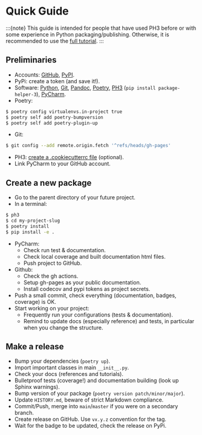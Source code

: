 # Quick Guide

:::{note}
This guide is intended for people that have used PH3 before or with some experience in Python packaging/publishing. 
Otherwise, it is recommended to use the [full tutorial](tutorial.md).
:::

## Preliminaries

- Accounts: [GitHub](https://github.com/), [PyPI](https://pypi.org/).
- PyPi: create a token (and save it!).
- Software: [Python](https://www.python.org/downloads/), [Git](https://git-scm.com/downloads), [Pandoc](https://pandoc.org/installing.html), [Poetry](https://python-poetry.org/docs/#installation), [PH3](https://balouf.github.io/package-helper-3/installation.html) (`pip install package-helper-3`), [PyCharm](https://www.jetbrains.com/pycharm/download/).
- Poetry:

```bash
$ poetry config virtualenvs.in-project true
$ poetry self add poetry-bumpversion
$ poetry self add poetry-plugin-up
```

- Git:

```bash
$ git config --add remote.origin.fetch '^refs/heads/gh-pages'
```

- PH3: [create a .cookiecutterrc file](https://balouf.github.io/package-helper-3/faq.html#Do-I-need-to-enter-my-name/email/github_login-everytime-I-make-a-package?) (optional).
- Link PyCharm to your GitHub account.

## Create a new package
- Go to the parent directory of your future project.
- In a terminal:

```bash
$ ph3
$ cd my-project-slug
$ poetry install
$ pip install -e .
```

- PyCharm:
  - Check run test & documentation.
  - Check local coverage and built documentation html files.
  - Push project to GitHub.
- Github:
  - Check the gh actions.
  - Setup gh-pages as your public documentation.
  - Install codecov and pypi tokens as project secrets.
- Push a small commit, check everything (documentation, badges, coverage) is OK.
- Start working on your project:
  - Frequently run your configurations (tests & documentation).
  - Remind to update docs (especially reference) and tests, in particular when you change the structure.

## Make a release

- Bump your dependencies (`poetry up`).
- Import important classes in main `__init__.py`.
- Check your docs (references and tutorials).
- Bulletproof tests (coverage!) and documentation building (look up Sphinx warnings).
- Bump version of your package (`poetry version patch/minor/major`).
- Update `HISTORY.md`, beware of strict Markdown compliance.
- Commit/Push, merge into `main`/`master` if you were on a secondary branch.
- Create release on GitHub. Use `vx.y.z` convention for the tag.
- Wait for the badge to be updated, check the release on PyPi.